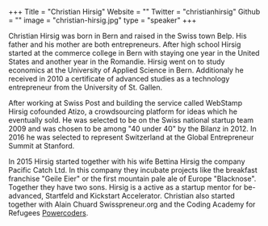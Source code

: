 +++
Title = "Christian Hirsig"
Website = ""
Twitter = "christianhirsig"
Github = ""
image = "christian-hirsig.jpg"
type = "speaker"
+++

Christian Hirsig was born in Bern and raised in the Swiss town Belp. His father and his
mother are both entrepreneurs. After high school Hirsig started at the commerce college in
Bern with staying one year in the United States and another year in the Romandie. Hirsig
went on to study economics at the University of Applied Science in Bern. Additionaly he
received in 2010 a certificate of advanced studies as a technology entrepreneur from the
University of St. Gallen.

After working at Swiss Post and building the service called WebStamp Hirsig cofounded
Atizo, a crowdsourcing platform for ideas which he eventually sold. He was selected to be
on the Swiss national startup team 2009 and was chosen to be among "40 under 40" by the
Bilanz in 2012. In 2016 he was selected to represent Switzerland at the Global
Entrepreneur Summit at Stanford.

In 2015 Hirsig started together with his wife Bettina Hirsig the company
Pacific Catch Ltd. In this company they incubate projects like the breakfast franchise
"Geile Eier" or the first mountain pale ale of Europe "Blacknose". Together they have two
sons. Hirsig is a active as a startup mentor for be-advanced, Startfeld and Kickstart
Accelerator. Christian also started together with Alain Chuard Swisspreneur.org and the
Coding Academy for Refugees [Powercoders](https://powercoders.org/).
